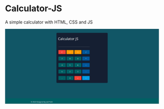 # Calculator-JS
A simple calculator with HTML, CSS and JS
<div>
  <img src="https://github.com/joellpaim/Calculator-JS/blob/master/assets/img/Capturar.PNG" alt="Screen">
</div>
